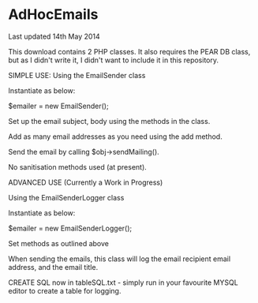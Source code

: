 AdHocEmails
===========

Last updated 14th May 2014

This download contains 2 PHP classes. It also requires the PEAR DB class, but as I didn't write it,  I didn't want to include it in this repository.

SIMPLE USE: Using the EmailSender class 

Instantiate as below: 

$emailer = new EmailSender(); 

Set up the email subject, body using the methods in the class. 

Add as many email addresses as you need using the add method. 

Send the email by calling $obj->sendMailing(). 

No sanitisation methods used (at present).  

ADVANCED USE (Currently a Work in Progress)

Using the EmailSenderLogger class 

Instantiate as below: 

$emailer = new EmailSenderLogger(); 

Set methods as outlined above 

When sending the emails, this class will log the email recipient email address, and the email title. 

CREATE SQL now in tableSQL.txt - simply run in your favourite MYSQL editor to create a table for logging.




